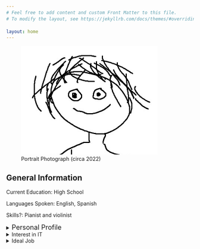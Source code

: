 ```yaml
---
# Feel free to add content and custom Front Matter to this file.
# To modify the layout, see https://jekyllrb.com/docs/themes/#overriding-theme-defaults

layout: home
---
```


<figure>
    <img src="/assets/images/me.jpg"
         alt="Portrait Photograph (circa 2022)">
    <figcaption>Portrait Photograph (circa 2022)
    </figcaption>
</figure>

## General Information

Current Education: High School

Languages Spoken: English, Spanish

Skills?: Pianist and violinist

<details>
  <summary><font size="+1">Personal Profile</font></summary>
<h5>Tests</h5>
<p>Myers-Briggs: ENTJ-A</p>
<p>Learning Styles: </p>
<p>Human Benchmark Test: </p>

</details>

<details>
  <summary>Interest in IT</summary>
  
</details>

<details>
  <summary>Ideal Job</summary>
  
</details>
